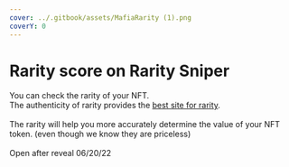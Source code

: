 ```yaml
---
cover: ../.gitbook/assets/MafiaRarity (1).png
coverY: 0
---
```


# Rarity score on Rarity Sniper

You can check the rarity of your NFT. \
The authenticity of rarity provides the [best site for rarity](https://raritysniper.com/).\
\
The rarity will help you more accurately determine the value of your NFT token. (even though we know they are priceless)\
\
Open after reveal 06/20/22
